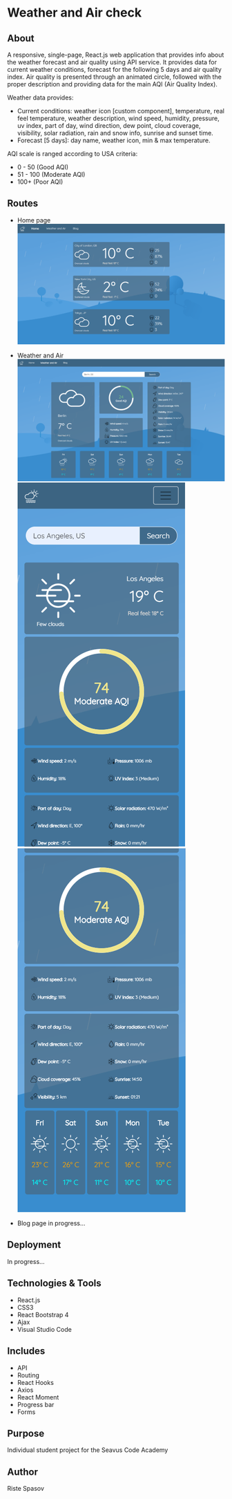 # Weather and Air check

## About 

A responsive, single-page, React.js web application that provides info about the weather forecast and air quality using API service. It provides data for current weather conditions, forecast for the following 5 days and air quality index. Air quality is presented through an animated circle, followed with the proper description and providing data for the main AQI (Air Quality Index).

Weather data provides:
- Current conditions: weather icon [custom component], temperature, real feel temperature, weather description, wind speed, humidity, pressure, uv index, part of day, wind direction, dew point, cloud coverage, visibility, solar radiation, rain and snow info, sunrise and sunset time.
- Forecast [5 days]: day name, weather icon, min & max temperature. 

AQI scale is ranged according to USA criteria:
- 0 - 50 (Good AQI)
- 51 - 100 (Moderate AQI)
- 100+ (Poor AQI)

## Routes

- Home page
![](git-images/1.PNG)

- Weather and Air 
![](git-images/2.PNG)
![](git-images/3.PNG) ![](git-images/4.PNG)

- Blog page in progress...

## Deployment
In progress...

## Technologies & Tools

- React.js
- CSS3
- React Bootstrap 4
- Ajax
- Visual Studio Code

## Includes

- API
- Routing
- React Hooks
- Axios
- React Moment
- Progress bar
- Forms 

## Purpose

Individual student project for the Seavus Code Academy

## Author

Riste Spasov
